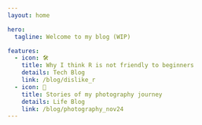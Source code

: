 ```yaml
---
layout: home

hero:
  tagline: Welcome to my blog (WIP)

features:
  - icon: 🛠️
    title: Why I think R is not friendly to beginners
    details: Tech Blog
    link: /blog/dislike_r
  - icon: 📔
    title: Stories of my photography journey
    details: Life Blog
    link: /blog/photography_nov24
---
```

